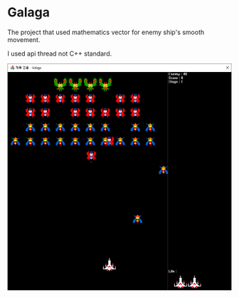 # Galaga

The project that used mathematics vector for enemy ship's smooth movement.

I used api thread not C++ standard.

![](pic.PNG)
